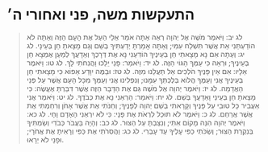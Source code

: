 # התעקשות משה,  פני ואחורי ה׳

> לג יב: וַיֹּאמֶר מֹשֶׁה אֶל יְהוָה רְאֵה אַתָּה אֹמֵר אֵלַי הַעַל אֶת הָעָם הַזֶּה וְאַתָּה לֹא הוֹדַעְתַּנִי אֵת אֲשֶׁר תִּשְׁלַח עִמִּי; וְאַתָּה אָמַרְתָּ יְדַעְתִּיךָ בְשֵׁם וְגַם מָצָאתָ חֵן בְּעֵינָי.
> לג יג: וְעַתָּה אִם נָא מָצָאתִי חֵן בְּעֵינֶיךָ הוֹדִעֵנִי נָא אֶת דְּרָכֶךָ וְאֵדָעֲךָ לְמַעַן אֶמְצָא חֵן בְּעֵינֶיךָ; וּרְאֵה כִּי עַמְּךָ הַגּוֹי הַזֶּה.
> לג יד: וַיֹּאמַר:  פָּנַי יֵלֵכוּ וַהֲנִחֹתִי לָךְ.
> לג טו: וַיֹּאמֶר אֵלָיו:  אִם אֵין פָּנֶיךָ הֹלְכִים אַל תַּעֲלֵנוּ מִזֶּה.
> לג טז: וּבַמֶּה יִוָּדַע אֵפוֹא כִּי מָצָאתִי חֵן בְּעֵינֶיךָ אֲנִי וְעַמֶּךָ הֲלוֹא בְּלֶכְתְּךָ עִמָּנוּ; וְנִפְלִינוּ אֲנִי וְעַמְּךָ מִכָּל הָעָם אֲשֶׁר עַל פְּנֵי הָאֲדָמָה.
> לג יז: וַיֹּאמֶר יְהוָה אֶל מֹשֶׁה גַּם אֶת הַדָּבָר הַזֶּה אֲשֶׁר דִּבַּרְתָּ אֶעֱשֶׂה:  כִּי מָצָאתָ חֵן בְּעֵינַי וָאֵדָעֲךָ בְּשֵׁם.
> לג יח: וַיֹּאמַר:  הַרְאֵנִי נָא אֶת כְּבֹדֶךָ.
> לג יט: וַיֹּאמֶר אֲנִי אַעֲבִיר כָּל טוּבִי עַל פָּנֶיךָ וְקָרָאתִי בְשֵׁם יְהוָה לְפָנֶיךָ; וְחַנֹּתִי אֶת אֲשֶׁר אָחֹן וְרִחַמְתִּי אֶת אֲשֶׁר אֲרַחֵם.
> לג כ: וַיֹּאמֶר לֹא תוּכַל לִרְאֹת אֶת פָּנָי:  כִּי לֹא יִרְאַנִי הָאָדָם וָחָי.
> לג כא: וַיֹּאמֶר יְהוָה הִנֵּה מָקוֹם אִתִּי; וְנִצַּבְתָּ עַל הַצּוּר.
> לג כב: וְהָיָה בַּעֲבֹר כְּבֹדִי וְשַׂמְתִּיךָ בְּנִקְרַת הַצּוּר; וְשַׂכֹּתִי כַפִּי עָלֶיךָ עַד עָבְרִי.
> לג כג: וַהֲסִרֹתִי אֶת כַּפִּי וְרָאִיתָ אֶת אֲחֹרָי; וּפָנַי לֹא יֵרָאוּ. 
 

